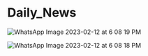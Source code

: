 # Daily_News

![WhatsApp Image 2023-02-12 at 6 08 19 PM](https://user-images.githubusercontent.com/119398075/218311573-e036f4ff-69e2-4dfd-83e1-b81a74c46017.jpeg)

![WhatsApp Image 2023-02-12 at 6 08 18 PM](https://user-images.githubusercontent.com/119398075/218311576-7ec6f5aa-2578-4256-be10-20c9da790635.jpeg)
